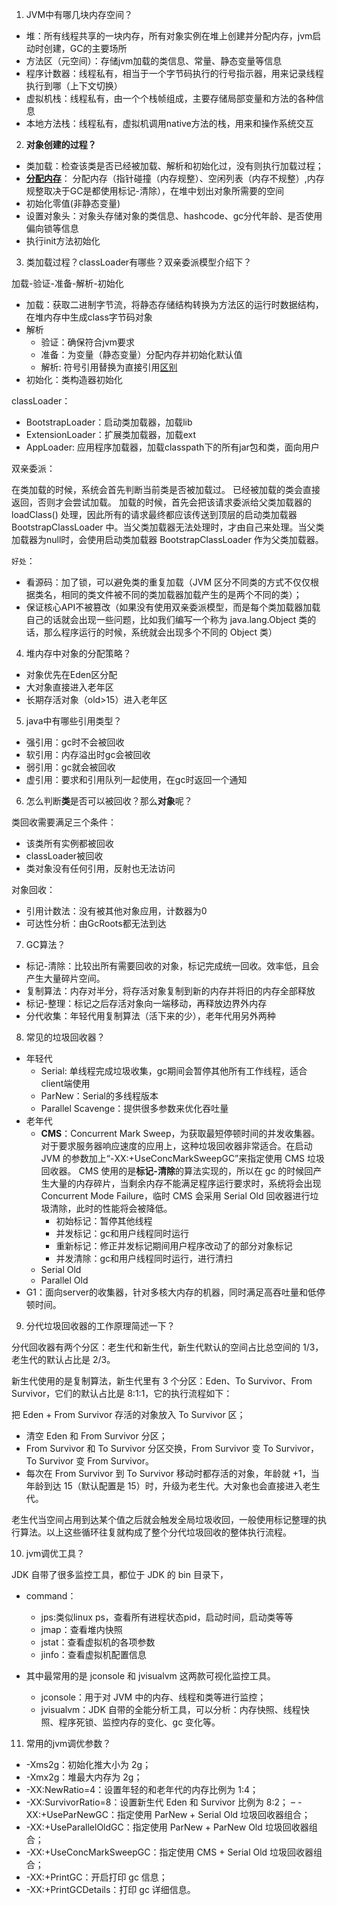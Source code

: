 1. JVM中有哪几块内存空间？

- 堆：所有线程共享的一块内存，所有对象实例在堆上创建并分配内存，jvm启动时创建，GC的主要场所
- 方法区（元空间）：存储jvm加载的类信息、常量、静态变量等信息
- 程序计数器：线程私有，相当于一个字节码执行的行号指示器，用来记录线程执行到哪（上下文切换）
- 虚拟机栈：线程私有，由一个个栈帧组成，主要存储局部变量和方法的各种信息
- 本地方法栈：线程私有，虚拟机调用native方法的栈，用来和操作系统交互

2. **对象创建的过程？**

- 类加载：检查该类是否已经被加载、解析和初始化过，没有则执行加载过程；
- [**分配内存**](https://snailclimb.gitee.io/javaguide/#/docs/java/jvm/Java%E5%86%85%E5%AD%98%E5%8C%BA%E5%9F%9F?id=step2%e5%88%86%e9%85%8d%e5%86%85%e5%ad%98)：
分配内存（指针碰撞（内存规整）、空闲列表（内存不规整）,内存规整取决于GC是都使用标记-清除），在堆中划出对象所需要的空间
- 初始化零值(非静态变量)
- 设置对象头：对象头存储对象的类信息、hashcode、gc分代年龄、是否使用偏向锁等信息
- 执行init方法初始化

3. 类加载过程？classLoader有哪些？双亲委派模型介绍下？

加载-验证-准备-解析-初始化
- 加载：获取二进制字节流，将静态存储结构转换为方法区的运行时数据结构，在堆内存中生成class字节码对象
- 解析
    - 验证：确保符合jvm要求
    - 准备：为变量（静态变量）分配内存并初始化默认值
    - 解析: 符号引用替换为直接引用[区别](https://snailclimb.gitee.io/javaguide/#/docs/java/jvm/%E7%B1%BB%E5%8A%A0%E8%BD%BD%E8%BF%87%E7%A8%8B?id=%e8%a7%a3%e6%9e%90)
- 初始化：类构造器初始化

classLoader：
- BootstrapLoader：启动类加载器，加载lib
- ExtensionLoader：扩展类加载器，加载ext
- AppLoader: 应用程序加载器，加载classpath下的所有jar包和类，面向用户

双亲委派：

在类加载的时候，系统会首先判断当前类是否被加载过。
已经被加载的类会直接返回，否则才会尝试加载。
加载的时候，首先会把该请求委派给父类加载器的 loadClass() 处理，因此所有的请求最终都应该传送到顶层的启动类加载器 BootstrapClassLoader 中。当父类加载器无法处理时，才由自己来处理。当父类加载器为null时，会使用启动类加载器 BootstrapClassLoader 作为父类加载器。

`好处`：
- 看源码：加了锁，可以避免类的重复加载（JVM 区分不同类的方式不仅仅根据类名，相同的类文件被不同的类加载器加载产生的是两个不同的类）；
- 保证核心API不被篡改（如果没有使用双亲委派模型，而是每个类加载器加载自己的话就会出现一些问题，比如我们编写一个称为 java.lang.Object 类的话，那么程序运行的时候，系统就会出现多个不同的 Object 类）

4. 堆内存中对象的分配策略？

- 对象优先在Eden区分配
- 大对象直接进入老年区
- 长期存活对象（old>15）进入老年区

5. java中有哪些引用类型？

- 强引用：gc时不会被回收
- 软引用：内存溢出时gc会被回收
- 弱引用：gc就会被回收
- 虚引用：要求和引用队列一起使用，在gc时返回一个通知

6. 怎么判断**类**是否可以被回收？那么**对象**呢？

类回收需要满足三个条件：
- 该类所有实例都被回收
- classLoader被回收
- 类对象没有任何引用，反射也无法访问

对象回收：
- 引用计数法：没有被其他对象应用，计数器为0
- 可达性分析：由GcRoots都无法到达

7. GC算法？

- 标记-清除：比较出所有需要回收的对象，标记完成统一回收。效率低，且会产生大量碎片空间。
- 复制算法：内存对半分，将存活对象复制到新的内存并将旧的内存全部释放
- 标记-整理：标记之后存活对象向一端移动，再释放边界外内存
- 分代收集：年轻代用复制算法（活下来的少），老年代用另外两种

8. 常见的垃圾回收器？

- 年轻代
    - Serial: 单线程完成垃圾收集，gc期间会暂停其他所有工作线程，适合client端使用
    - ParNew：Serial的多线程版本
    - Parallel Scavenge：提供很多参数来优化吞吐量
- 老年代
    - **CMS**：Concurrent Mark Sweep，为获取最短停顿时间的并发收集器。对于要求服务器响应速度的应用上，这种垃圾回收器非常适合。在启动 JVM 的参数加上“-XX:+UseConcMarkSweepGC”来指定使用 CMS 垃圾回收器。
        CMS 使用的是**标记-清除**的算法实现的，所以在 gc 的时候回产生大量的内存碎片，当剩余内存不能满足程序运行要求时，系统将会出现 Concurrent Mode Failure，临时 CMS 会采用 Serial Old 回收器进行垃圾清除，此时的性能将会被降低。                                             
        - 初始标记：暂停其他线程
        - 并发标记：gc和用户线程同时运行
        - 重新标记：修正并发标记期间用户程序改动了的部分对象标记
        - 并发清除：gc和用户线程同时运行，进行清扫
    - Serial Old
    - Parallel Old
- G1：面向server的收集器，针对多核大内存的机器，同时满足高吞吐量和低停顿时间。

9. 分代垃圾回收器的工作原理简述一下？

分代回收器有两个分区：老生代和新生代，新生代默认的空间占比总空间的 1/3，老生代的默认占比是 2/3。

新生代使用的是复制算法，新生代里有 3 个分区：Eden、To Survivor、From Survivor，它们的默认占比是 8:1:1，它的执行流程如下：

把 Eden + From Survivor 存活的对象放入 To Survivor 区；
- 清空 Eden 和 From Survivor 分区；
- From Survivor 和 To Survivor 分区交换，From Survivor 变 To Survivor，To Survivor 变 From Survivor。
- 每次在 From Survivor 到 To Survivor 移动时都存活的对象，年龄就 +1，当年龄到达 15（默认配置是 15）时，升级为老生代。大对象也会直接进入老生代。

老生代当空间占用到达某个值之后就会触发全局垃圾收回，一般使用标记整理的执行算法。以上这些循环往复就构成了整个分代垃圾回收的整体执行流程。

10. jvm调优工具？

JDK 自带了很多监控工具，都位于 JDK 的 bin 目录下，

- command：
    - jps:类似linux ps，查看所有进程状态pid，启动时间，启动类等等
    - jmap：查看堆内快照
    - jstat：查看虚拟机的各项参数
    - jinfo：查看虚拟机配置信息

- 其中最常用的是 jconsole 和 jvisualvm 这两款可视化监控工具。
    - jconsole：用于对 JVM 中的内存、线程和类等进行监控；
    - jvisualvm：JDK 自带的全能分析工具，可以分析：内存快照、线程快照、程序死锁、监控内存的变化、gc 变化等。

11. 常用的jvm调优参数？

- -Xms2g：初始化推大小为 2g；
- -Xmx2g：堆最大内存为 2g；
- -XX:NewRatio=4：设置年轻的和老年代的内存比例为 1:4；
- -XX:SurvivorRatio=8：设置新生代 Eden 和 Survivor 比例为 8:2；
– -XX:+UseParNewGC：指定使用 ParNew + Serial Old 垃圾回收器组合；
- -XX:+UseParallelOldGC：指定使用 ParNew + ParNew Old 垃圾回收器组合；
- -XX:+UseConcMarkSweepGC：指定使用 CMS + Serial Old 垃圾回收器组合；
- -XX:+PrintGC：开启打印 gc 信息；
- -XX:+PrintGCDetails：打印 gc 详细信息。
